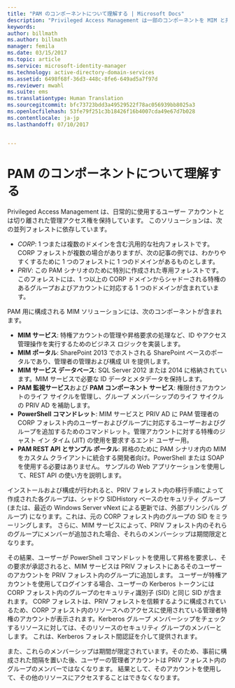 ```yaml
---
title: "PAM のコンポーネントについて理解する | Microsoft Docs"
description: "Privileged Access Management は一部のコンポーネントを MIM と共有します。固有のコンポーネントもいくつかあります。 これらの連携方法について説明します。"
keywords: 
author: billmath
ms.author: billmath
manager: femila
ms.date: 03/15/2017
ms.topic: article
ms.service: microsoft-identity-manager
ms.technology: active-directory-domain-services
ms.assetid: 6498f68f-36d3-448c-8fe6-649ad5a7f97d
ms.reviewer: mwahl
ms.suite: ems
ms.translationtype: Human Translation
ms.sourcegitcommit: bfc73723bdd3a49529522f78ac056939bb8025a3
ms.openlocfilehash: 53fe79f251c3b18426f16b4007cda49e67d7b028
ms.contentlocale: ja-jp
ms.lasthandoff: 07/10/2017


---
```


<a id="understand-the-components-of-pam" class="xliff"></a>
# PAM のコンポーネントについて理解する

Privileged Access Management は、日常的に使用するユーザー アカウントとは切り離された管理アクセス権を保持しています。 このソリューションは、次の並列フォレストに依存しています。

- *CORP*: 1 つまたは複数のドメインを含む汎用的な社内フォレストです。 CORP フォレストが複数の場合がありますが、次の記事の例では、わかりやすくするために 1 つのフォレストに 1 つのドメインがあるものとします。  
- *PRIV*: この PAM シナリオのために特別に作成された専用フォレストです。 このフォレストには、1 つ以上の CORP ドメインからシャドーされる特権のあるグループおよびアカウントに対応する 1 つのドメインが含まれています。

PAM 用に構成される MIM ソリューションには、次のコンポーネントが含まれます。  

- **MIM サービス**: 特権アカウントの管理や昇格要求の処理など、ID やアクセス管理操作を実行するためのビジネス ロジックを実装します。   
- **MIM ポータル**: SharePoint 2013 でホストされる SharePoint ベースのポータルであり、管理者の管理および構成 UI を提供します。
- **MIM サービス データベース**: SQL Server 2012 または 2014 に格納されています。MIM サービスで必要な ID データとメタデータを保持します。
- **PAM 監視サービス**および **PAM コンポーネント サービス**: 権限付きアカウントのライフ サイクルを管理し、グループ メンバーシップのライフ サイクルの PRIV AD を補助します。
- **PowerShell コマンドレット**: MIM サービスと PRIV AD に PAM 管理者の CORP フォレスト内のユーザーおよびグループに対応するユーザーおよびグループを追加するためのコマンドレット。管理アカウントに対する特権のジャスト イン タイム (JIT) の使用を要求するエンド ユーザー用。
- **PAM REST API とサンプル ポータル**: 昇格のために PAM シナリオ内の MIM をカスタム クライアントに統合する開発者向け。PowerShell または SOAP を使用する必要はありません。 サンプルの Web アプリケーションを使用して、REST API の使い方を説明します。

インストールおよび構成が行われると、PRIV フォレスト内の移行手順によって作成された各グループは、シャドウ SIDHistory ベースのセキュリティ グループ (または、最近の Windows Server vNext による更新では、外部プリンシパル グループ) になります。これは、元の CORP フォレスト内のグループの SID をミラーリングします。 さらに、MIM サービスによって、PRIV フォレスト内のそれらのグループにメンバーが追加された場合、それらのメンバーシップは期間限定となります。

その結果、ユーザーが PowerShell コマンドレットを使用して昇格を要求し、その要求が承認されると、MIM サービスは PRIV フォレストにあるそのユーザーのアカウントを PRIV フォレスト内のグループに追加します。 ユーザーが特権アカウントを使用してログインする場合、ユーザーの Kerberos トークンには CORP フォレスト内のグループのセキュリティ識別子 (SID) と同じ SID が含まれます。 CORP フォレストは、PRIV フォレストを信頼するように構成されているため、CORP フォレスト内のリソースへのアクセスに使用されている管理者特権のアカウントが表示されます。Kerberos グループ メンバーシップをチェックするリソースに対しては、そのリソースのセキュリティ グループのメンバーとします。 これは、Kerberos フォレスト間認証を介して提供されます。

また、これらのメンバーシップは期間が限定されています。そのため、事前に構成された間隔を置いた後、ユーザーの管理者アカウントは PRIV フォレスト内のグループのメンバーではなくなります。 結果として、そのアカウントを使用して、その他のリソースにアクセスすることはできなくなります。


